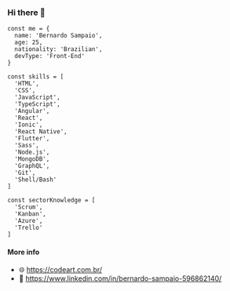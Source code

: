 ### Hi there 👋

```
const me = {
  name: 'Bernardo Sampaio',
  age: 25,
  nationality: 'Brazilian',
  devType: 'Front-End'
}

const skills = [
  'HTML',
  'CSS',
  'JavaScript',
  'TypeScript',
  'Angular',
  'React',
  'Ionic',
  'React Native',
  'Flutter',
  'Sass',
  'Node.js',
  'MongoDB',
  'GraphQL',
  'Git',
  'Shell/Bash'
]

const sectorKnowledge = [
  'Scrum',
  'Kanban',
  'Azure',
  'Trello'
]
```

#### More info
- 🌐 https://codeart.com.br/
- 🔗 https://www.linkedin.com/in/bernardo-sampaio-596862140/
